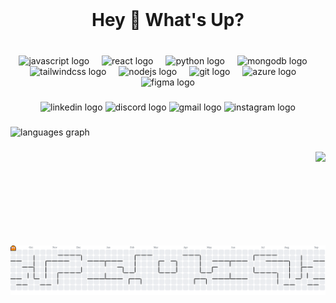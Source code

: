 <br clear="both">

<h1 align="center">Hey 👊 What's Up?</h1>

###

<br clear="both">

<div align="center">
  <img src="https://cdn.jsdelivr.net/gh/devicons/devicon/icons/javascript/javascript-original.svg" height="40" alt="javascript logo"  />
  <img width="12" />
  <img src="https://cdn.jsdelivr.net/gh/devicons/devicon/icons/react/react-original.svg" height="40" alt="react logo"  />
  <img width="12" />
  <img src="https://cdn.jsdelivr.net/gh/devicons/devicon/icons/python/python-original.svg" height="40" alt="python logo"  />
  <img width="12" />
  <img src="https://cdn.jsdelivr.net/gh/devicons/devicon/icons/mongodb/mongodb-original.svg" height="40" alt="mongodb logo"  />
  <img width="12" />
  <img src="https://cdn.simpleicons.org/tailwindcss/06B6D4" height="40" alt="tailwindcss logo"  />
  <img width="12" />
  <img src="https://cdn.jsdelivr.net/gh/devicons/devicon/icons/nodejs/nodejs-original.svg" height="40" alt="nodejs logo"  />
  <img width="12" />
  <img src="https://cdn.simpleicons.org/git/F05032" height="40" alt="git logo"  />
  <img width="12" />
  <img src="https://cdn.jsdelivr.net/gh/devicons/devicon/icons/azure/azure-original.svg" height="40" alt="azure logo"  />
  <img width="12" />
  <img src="https://cdn.jsdelivr.net/gh/devicons/devicon/icons/figma/figma-original.svg" height="40" alt="figma logo"  />
</div>

###

<div align="center">
  <img src="https://img.shields.io/static/v1?message=LinkedIn&logo=linkedin&label=&color=0077B5&logoColor=white&labelColor=&style=for-the-badge" height="40" alt="linkedin logo"  />
  <img src="https://img.shields.io/static/v1?message=Discord&logo=discord&label=&color=7289DA&logoColor=white&labelColor=&style=for-the-badge" height="40" alt="discord logo"  />
  <img src="https://img.shields.io/static/v1?message=Gmail&logo=gmail&label=&color=D14836&logoColor=white&labelColor=&style=for-the-badge" height="40" alt="gmail logo"  />
  <img src="https://img.shields.io/static/v1?message=Instagram&logo=instagram&label=&color=E4405F&logoColor=white&labelColor=&style=for-the-badge" height="40" alt="instagram logo"  />
</div>

###

<div align="left">
  <img src="https://github-readme-stats.vercel.app/api/top-langs?username=pedrcovre&locale=en&hide_title=false&layout=compact&card_width=200&langs_count=10&theme=dracula&hide_border=true&order=2" height="150" alt="languages graph"  />
</div>

###

<img align="right" height="150" src="https://media1.giphy.com/media/v1.Y2lkPTc5MGI3NjExMXFkMXhjajdieGZ3YnRkMDhrMGpxdjBobnRpM2IyeXpkOTVreGc1OSZlcD12MV9pbnRlcm5hbF9naWZfYnlfaWQmY3Q9Zw/JfLL4CPx0NtvnmkKtR/giphy.gif"  />

###

<br clear="both">

<picture>
  <source media="(prefers-color-scheme: dark)" srcset="https://raw.githubusercontent.com/pedrcovre/pedrcovre/output/pacman-contribution-graph-dark.svg">
  <source media="(prefers-color-scheme: light)" srcset="https://raw.githubusercontent.com/pedrcovre/pedrcovre/output/pacman-contribution-graph.svg">
  <img alt="pacman contribution graph" src="https://raw.githubusercontent.com/pedrcovre/pedrcovre/output/pacman-contribution-graph.svg">
</picture>

###
